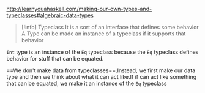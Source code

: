 http://learnyouahaskell.com/making-our-own-types-and-typeclasses#algebraic-data-types

>[!info] Typeclass
>It is a sort of an interface that defines some behavior
>A Type can be made an instance of a typeclass if it supports that behavior

`Int` type is an instance of the `Eq` typeclass because the `Eq` typeclass defines behavior for stuff that can be equated.

==We don't make data from typeclasses==.Instead, we first make our data type and then we think about what it can act like.If if can act like something that can be equated, we make it an instance of the `Eq` typeclass


















